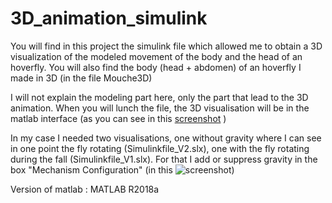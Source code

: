 # 3D_animation_simulink

You will find in this project the simulink file which allowed me to obtain a 3D visualization of the modeled movement of the body and the head of an hoverfly. 
You will also find the body (head + abdomen) of an hoverfly I made in 3D (in the file Mouche3D)

I will not explain the modeling part here, only the part that lead to the 3D animation. 
When you will lunch the file, the 3D visualisation will be in the matlab interface (as you can see in this [screenshot](https://user-images.githubusercontent.com/100707728/156327397-3d925374-3167-46ac-969c-c573c94f6310.png) )

In my case I needed two visualisations, one without gravity where I can see in one point the fly rotating (Simulinkfile_V2.slx), one with the fly rotating during the fall (Simulinkfile_V1.slx). For that I add or suppress gravity in the box "Mechanism Configuration" (in this ![screenshot](https://user-images.githubusercontent.com/100707728/156331065-db82e784-4d51-46bb-b5ca-17113085d56a.png))


Version of matlab : MATLAB R2018a
